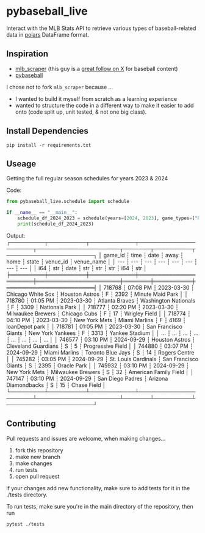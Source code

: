 # pybaseball_live

Interact with the MLB Stats API to retrieve various types of baseball-related data in [polars](https://pola.rs) DataFrame format.

## Inspiration

 - [mlb_scraper](https://github.com/tnestico/mlb_scraper) (this guy is a [great follow on X](https://x.com/TJStats) for baseball content)
 - [pybaseball](https://github.com/jldbc/pybaseball)

 I chose not to fork `mlb_scraper` because ... 
 
 - I wanted to build it myself from scratch as a learning experience
 - wanted to structure the code in a different way to make it easier to add onto (code split up, unit tested, & not one big class).

## Install Dependencies

`pip install -r requirements.txt`

## Useage

Getting the full regular season schedules for years 2023 & 2024 

Code:
```python
from pybaseball_live.schedule import schedule

if __name__ == "__main__":
    schedule_df_2024_2023 = schedule(years=[2024, 2023], game_types=["R"])
    print(schedule_df_2024_2023)
```

Output:
┌─────────┬──────────┬────────────┬──────────────────────┬──────────────────────┬───────┬──────────┬───────────────────────┐
│ game_id ┆ time     ┆ date       ┆ away                 ┆ home                 ┆ state ┆ venue_id ┆ venue_name            │
│ ---     ┆ ---      ┆ ---        ┆ ---                  ┆ ---                  ┆ ---   ┆ ---      ┆ ---                   │
│ i64     ┆ str      ┆ date       ┆ str                  ┆ str                  ┆ str   ┆ i64      ┆ str                   │
╞═════════╪══════════╪════════════╪══════════════════════╪══════════════════════╪═══════╪══════════╪═══════════════════════╡
│ 718768  ┆ 07:08 PM ┆ 2023-03-30 ┆ Chicago White Sox    ┆ Houston Astros       ┆ F     ┆ 2392     ┆ Minute Maid Park      │
│ 718780  ┆ 01:05 PM ┆ 2023-03-30 ┆ Atlanta Braves       ┆ Washington Nationals ┆ F     ┆ 3309     ┆ Nationals Park        │
│ 718777  ┆ 02:20 PM ┆ 2023-03-30 ┆ Milwaukee Brewers    ┆ Chicago Cubs         ┆ F     ┆ 17       ┆ Wrigley Field         │
│ 718774  ┆ 04:10 PM ┆ 2023-03-30 ┆ New York Mets        ┆ Miami Marlins        ┆ F     ┆ 4169     ┆ loanDepot park        │
│ 718781  ┆ 01:05 PM ┆ 2023-03-30 ┆ San Francisco Giants ┆ New York Yankees     ┆ F     ┆ 3313     ┆ Yankee Stadium        │
│ …       ┆ …        ┆ …          ┆ …                    ┆ …                    ┆ …     ┆ …        ┆ …                     │
│ 746577  ┆ 03:10 PM ┆ 2024-09-29 ┆ Houston Astros       ┆ Cleveland Guardians  ┆ S     ┆ 5        ┆ Progressive Field     │
│ 744880  ┆ 03:07 PM ┆ 2024-09-29 ┆ Miami Marlins        ┆ Toronto Blue Jays    ┆ S     ┆ 14       ┆ Rogers Centre         │
│ 745282  ┆ 03:05 PM ┆ 2024-09-29 ┆ St. Louis Cardinals  ┆ San Francisco Giants ┆ S     ┆ 2395     ┆ Oracle Park           │
│ 745932  ┆ 03:10 PM ┆ 2024-09-29 ┆ New York Mets        ┆ Milwaukee Brewers    ┆ S     ┆ 32       ┆ American Family Field │
│ 747147  ┆ 03:10 PM ┆ 2024-09-29 ┆ San Diego Padres     ┆ Arizona Diamondbacks ┆ S     ┆ 15       ┆ Chase Field           │
└─────────┴──────────┴────────────┴──────────────────────┴──────────────────────┴───────┴──────────┴───────────────────────┘

## Contributing 

Pull requests and issues are welcome, when making changes...

1. fork this repository
2. make new branch
3. make changes
4. run tests
5. open pull request

if your changes add new functionality, make sure to add tests for it in the ./tests directory.

To run tests, make sure you're in the main directory of the repository, then run

`pytest ./tests`
